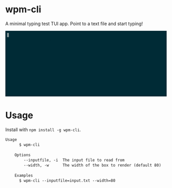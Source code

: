 # wpm-cli

A minimal typing test TUI app. Point to a text file and start typing!

![](https://raw.githubusercontent.com/nrawrx3/wpm-cli/main/demo.gif)

# Usage

Install with `npm install -g wpm-cli`.

```
Usage
	  $ wpm-cli

	Options
		--inputfile, -i  The input file to read from
		--width, -w      The width of the box to render (default 80)

	Examples
	  $ wpm-cli --inputfile=input.txt --width=80
```

